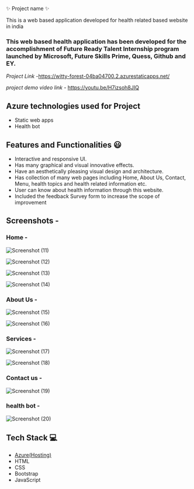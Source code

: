 ✨  Project name ✨

This is a web based application developed for health related based website in india

### This web based health application has been developed for the accomplishment of Future Ready Talent Internship program launched by Microsoft, Future Skills Prime, Quess, Github and EY.


*Project Link* -https://witty-forest-04ba04700.2.azurestaticapps.net/

*project demo video link* - https://youtu.be/H7izsoh8JIQ

## Azure technologies used for Project

- Static web apps
- Health bot

## Features and Functionalities 😃

- Interactive and responsive UI.
- Has many graphical and visual innovative effects.
- Have an aesthetically pleasing visual design and architecture.
- Has collection of many web pages including Home, About Us, Contact, Menu, health topics and health related information etc.
- User can know about health information through this website.
- Included the feedback Survey form to increase the scope of improvement 

## Screenshots -


### Home -



![Screenshot (11)](https://user-images.githubusercontent.com/118887479/210061063-af9bac76-95fe-414e-b948-b7d20ddc4e20.png)



![Screenshot (12)](https://user-images.githubusercontent.com/118887479/210061068-631421a8-a64a-4bd8-82eb-bf86786e0120.png)


![Screenshot (13)](https://user-images.githubusercontent.com/118887479/210061076-dda066ce-36ef-4bc2-8b6c-d679a3b44b38.png)


![Screenshot (14)](https://user-images.githubusercontent.com/118887479/210061081-35c5d5e8-cc14-4408-8e8a-c89d84b15d37.png)



 ### About Us -
 
 ![Screenshot (15)](https://user-images.githubusercontent.com/118887479/210061186-5e5920b6-eece-4fdb-b1a6-7db4b8fc1f04.png)



 ![Screenshot (16)](https://user-images.githubusercontent.com/118887479/210061196-30d4b04d-4b34-4268-a224-e1ae342b2bab.png)



### Services -

![Screenshot (17)](https://user-images.githubusercontent.com/118887479/210061245-198e3f02-9d08-4e7f-9fab-0c839ac9e941.png)


![Screenshot (18)](https://user-images.githubusercontent.com/118887479/210061268-11ab1d05-64f1-4dbc-a1f9-31d58719b91a.png)



### Contact us -

![Screenshot (19)](https://user-images.githubusercontent.com/118887479/210061309-c440dc1a-3cf2-4aab-bf95-0925ba24e21e.png)


### health bot -


![Screenshot (20)](https://user-images.githubusercontent.com/118887479/210061368-750c5474-2578-4cb4-90d2-096786992097.png)



## Tech Stack 💻

- [Azure(Hosting)](https://azure.microsoft.com/en-in/features/azure-portal/)
- HTML
- CSS
- Bootstrap
- JavaScript
